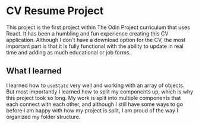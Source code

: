 # CV Resume Project 
This project is the first project within The Odin Project curriculum that uses React. It has been a humbling and fun experience creating this CV application. Although I don't have a download option for the CV, the most important part is that it is fully functional with the ability to update in real time and adding as much educational or job forms. 

## What I learned 
I learned how to `useState` very well and working with an array of objects. But most importantly I learned how to split my components up, which is why this project took so long. My work is split into multiple components that each connect with each other, and although I still have some ways to go before I am happy with how my project is split, I am proud of the way I organized my folder structure. 

